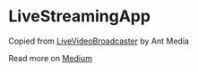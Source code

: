 # LiveStreamingApp
Copied from [LiveVideoBroadcaster](https://github.com/ant-media/LiveVideoBroadcaster/) by Ant Media

Read more on [Medium](https://medium.com/@meytajennist/create-live-streaming-app-in-android-cd04b64fcba0)
